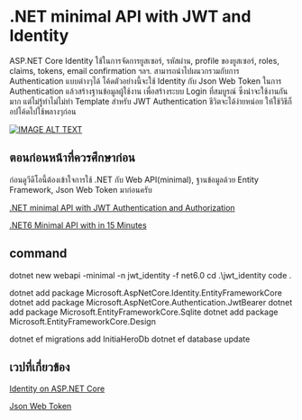 # .NET minimal API with JWT and Identity
ASP.NET Core Identity ใช้ในการจัดการยูสเซอร์, รหัสผ่าน, profile ของยูสเซอร์, roles, claims, tokens, email confirmation ฯลฯ. 
สามารถนำไปผนวกรวมกับการ Authentication แบบต่างๆได้  โค้ดตัวอย่างนี้จะใช้ Identity กับ Json Web Token ในการ Authentication แล้วสร้างฐานข้อมูลผู้ใช้งาน
เพื่อสร้างระบบ Login ที่สมบูรณ์ ซึ่งน่าจะใช้งานกันมาก แต่ไม่รู้ทำไม่ไม่ทำ Template สำหรับ JWT Authentication ชีวิตจะได้ง่ายหน่อย ให้ใช้วิธีก็อปโค้ดไปใช้พลางๆก่อน 

[![IMAGE ALT TEXT](http://img.youtube.com/vi/WmIQOfjn6B4/0.jpg)](https://www.youtube.com/watch?v=WmIQOfjn6B4 ".NET minimal API+JWT+Entity+Identity within 15 minutes")

## ตอนก่อนหน้าที่ควรศึกษาก่อน

ก่อนดูวีดีโอนี้ต้องเข้าใจการใช้ .NET กับ Web API(minimal), ฐานข้อมูลด้วย Entity Framework, Json Web Token มาก่อนครับ

[.NET minimal API with JWT Authentication and Authorization](https://github.com/schooltechx/youtube/tree/main/webapp/dotnet-jwt-authen)

[.NET6 Minimal API with in 15 Minutes](https://github.com/schooltechx/youtube/tree/main/webapp/dotnet-minimal-api-ef-15m)

## command

  dotnet new webapi -minimal -n jwt_identity -f net6.0
  cd .\jwt_identity
  code .

  dotnet add package Microsoft.AspNetCore.Identity.EntityFrameworkCore
  dotnet add package Microsoft.AspNetCore.Authentication.JwtBearer
  dotnet add package Microsoft.EntityFrameworkCore.Sqlite
  dotnet add package Microsoft.EntityFrameworkCore.Design

  dotnet ef migrations add InitiaHeroDb
  dotnet ef database update
   
## เวปที่เกี่ยวข้อง

[Identity on ASP.NET Core](https://jwt.io/)

[Json Web Token](https://docs.microsoft.com/en-us/aspnet/core/security/authentication/identity?view=aspnetcore-6.0&tabs=netcore-cli)


